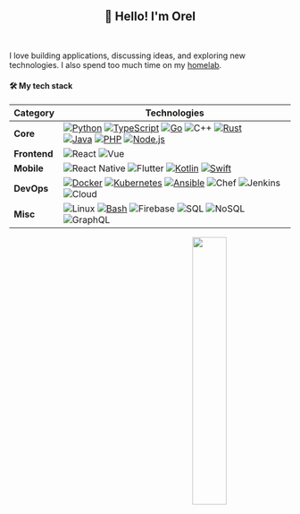 <h2 align="center">👋 Hello! I'm Orel</h2>

<br />
  
I love building applications, discussing ideas, and exploring new technologies. I also spend too much time on my [homelab](https://www.reddit.com/r/homelab).
<br />

<h4>🛠️ My tech stack</h4>

| **Category** | **Technologies** |
| - | - |
**Core** |[![Python](https://img.shields.io/static/v1?label=&message=Python&color=3C78A9&logo=python&logoColor=FFFFFF&style=flat-square)](https://www.python.org/) [![TypeScript](https://img.shields.io/static/v1?label=&message=TypeScript&color=3178C6&logo=typescript&logoColor=FFFFFF&style=flat-square)](https://www.typescriptlang.org/) [![Go](https://img.shields.io/static/v1?label=&message=Go&color=00ADD8&logo=go&logoColor=FFFFFF&style=flat-square)](https://go.dev/) ![C++](https://img.shields.io/badge/-C%20&%20C++-3c484f?style=flat-square&logo=C) [![Rust](https://img.shields.io/static/v1?label=&message=Rust&color=000000&logo=rust&logoColor=FFFFFF&style=flat-square)](https://www.rust-lang.org/) <br /> [![Java](https://img.shields.io/static/v1?label=&message=Java&color=007396&logo=java&logoColor=FFFFFF&style=flat-square)](https://www.java.com/) [![PHP](https://img.shields.io/static/v1?label=&message=PHP&color=777BB4&logo=php&logoColor=FFFFFF&style=flat-square)](https://www.php.net/) [![Node.js](https://img.shields.io/static/v1?label=&message=Node.js&color=339933&logo=nodedotjs&logoColor=FFFFFF&style=flat-square)](https://nodejs.org/) |
**Frontend** | ![React](https://img.shields.io/badge/-React-1c406e?style=flat-square&logo=React) ![Vue](https://img.shields.io/badge/-Vue.js-339229?style=flat-square&logo=Vue.js)
**Mobile** | ![React Native](https://img.shields.io/badge/-React%20Native-1c406e?style=flat-square&logo=React) ![Flutter](https://img.shields.io/badge/-Flutter-55C0F0?style=flat-square&logo=Flutter) [![Kotlin](https://img.shields.io/static/v1?label=&message=Kotlin&color=7F52FF&logo=kotlin&logoColor=FFFFFF&style=flat-square)](https://kotlinlang.org/) [![Swift](https://img.shields.io/static/v1?label=&message=Swift&color=F05138&logo=swift&logoColor=FFFFFF&style=flat-square)](https://www.swift.org/)
**DevOps** | [![Docker](https://img.shields.io/static/v1?label=&message=Docker&color=2496ED&logo=docker&logoColor=FFFFFF&style=flat-square)](https://docker.com/) [![Kubernetes](https://img.shields.io/static/v1?label=&message=Kubernetes&color=4182b4&logo=kubernetes&logoColor=FFFFFF&style=flat-square)]([https://docker.com/](https://kubernetes.io/)) [![Ansible](https://img.shields.io/static/v1?label=&message=Ansible&color=EE0000&logo=ansible&logoColor=FFFFFF&style=flat-square)](https://www.ansible.com/) ![Chef](https://img.shields.io/badge/-Chef-faddad?style=flat-square&logo=Chef) ![Jenkins](https://img.shields.io/badge/-Jenkins-152630?style=flat-square&logo=Jenkins) ![Cloud](https://img.shields.io/badge/-Cloud-B87620?style=flat-square&logo=amazonaws)
**Misc** | ![Linux](https://img.shields.io/static/v1?label=&message=Linux&color=F8F655&logo=linux&logoColor=000000&style=flat-square) [![Bash](https://img.shields.io/static/v1?label=&message=Bash&color=4EAA25&logo=gnubash&logoColor=FFFFFF&style=flat-square)](https://www.gnu.org/software/bash/) ![Firebase](https://img.shields.io/badge/-Firebase-C58E28?style=flat-square&logo=Firebase) ![SQL](https://img.shields.io/badge/-SQL-ebdf9d?style=flat-square&logo=postgresql) ![NoSQL](https://img.shields.io/badge/-NoSQL-c1ed76?style=flat-square&logo=mongodb) ![GraphQL](https://img.shields.io/badge/-GraphQL-DE33A6?style=flat-square&logo=graphql)
 
<img src="https://raw.githubusercontent.com/onimur/.github/master/.resources/git-header.svg" align="right" width="35%">
